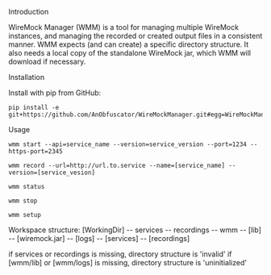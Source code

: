 Introduction

WireMock Manager (WMM) is a tool for managing multiple WireMock instances, and managing the recorded or created output files in a consistent manner.
WMM expects (and can create) a specific directory structure. It also needs a local copy of the standalone WireMock jar, which WMM will download if necessary.

Installation

Install with pip from GitHub:
```
pip install -e git+https://github.com/AnObfuscator/WireMockManager.git#egg=WireMockManager
```

Usage

```
wmm start --api=service_name --version=service_version --port=1234 --https-port=2345
```

```
wmm record --url=http://url.to.service --name=[service_name] --version=[service_vesion]
```

```
wmm status
```

```
wmm stop
```

```
wmm setup
```

Workspace structure:
 [WorkingDir]
  -- services
  -- recordings
  -- wmm
     -- [lib]
         -- [wiremock.jar]
     -- [logs]
         -- [services]
         -- [recordings]

if services or recordings is missing, directory structure is 'invalid'
if [wmm/lib] or [wmm/logs] is missing, directory structure is 'uninitialized'